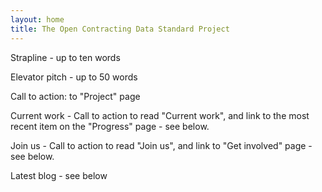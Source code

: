 ```yaml
---
layout: home
title: The Open Contracting Data Standard Project
---
```

Strapline - up to ten words

Elevator pitch - up to 50 words

Call to action: to "Project" page

Current work - Call to action to read "Current work", and link to the most recent item on the "Progress" page - see below.

Join us - Call to action to read "Join us", and link to "Get involved" page - see below.

Latest blog - see below


